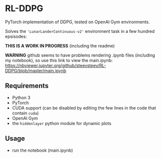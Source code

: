 # RL-DDPG
PyTorch implementation of DDPG, tested on OpenAI Gym environments.

Solves the `'LunarLanderContinuous-v2'` environment task in a few hundred epsisodes:


**THIS IS A WORK IN PROGRESS** (including the readme)

**WARNING** github seems to have problems rendering .ipynb files (including my notebook), so use this link to view the main.ipynb: https://nbviewer.jupyter.org/github/steevsteev/RL-DDPG/blob/master/main.ipynb

## Requirements
* Python 3
* PyTorch
* CUDA support (can be disabled by editing the few lines in the code that contain `cuda`)
* OpenAI Gym
* the `hiddenlayer` python module for dynamic plots

## Usage
* run the notebook (main.ipynb)
